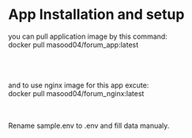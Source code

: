 
<div> 
<h1>App Installation and setup</h1>
you can pull application image by this command: <br>
docker pull masood04/forum_app:latest
 
<br> <br> <br>
and to use nginx image for this app excute: <br>
docker pull masood04/forum_nginx:latest
<br><br><br>
 
Rename sample.env to .env and fill data manualy.
</div>

